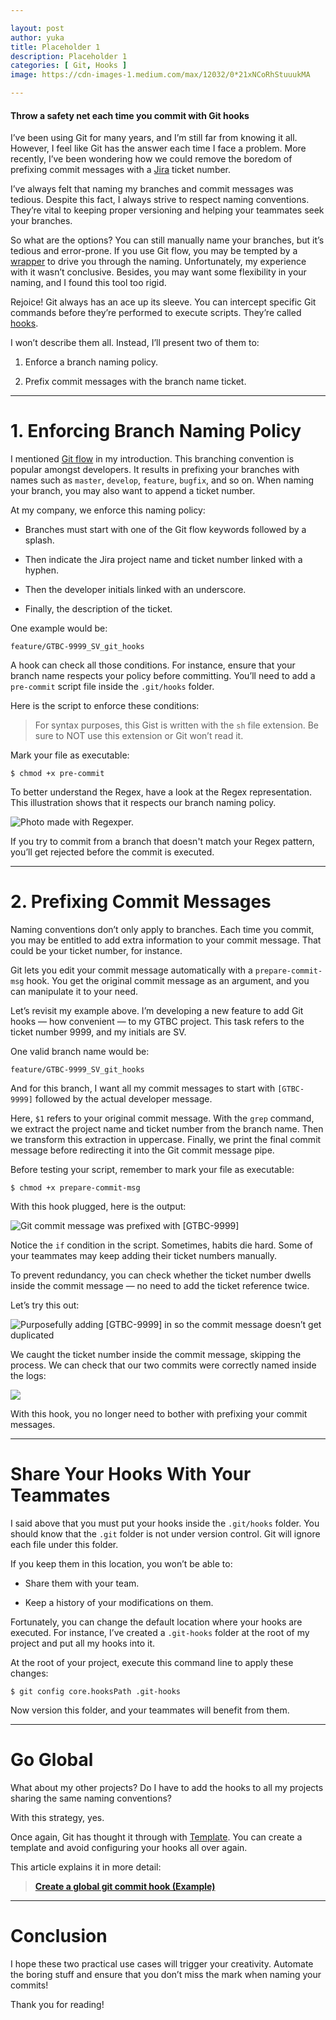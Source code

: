 ```yaml
---

layout: post
author: yuka
title: Placeholder 1
description: Placeholder 1
categories: [ Git, Hooks ]
image: https://cdn-images-1.medium.com/max/12032/0*21xNCoRhStuuukMA

---
```


#### Throw a safety net each time you commit with Git hooks

I’ve been using Git for many years, and I’m still far from knowing it all. However, I feel like Git has the answer each time I face a problem. More recently, I’ve been wondering how we could remove the boredom of prefixing commit messages with a [Jira](https://www.atlassian.com/software/jira) ticket number.

I’ve always felt that naming my branches and commit messages was tedious. Despite this fact, I always strive to respect naming conventions. They’re vital to keeping proper versioning and helping your teammates seek your branches.

So what are the options? You can still manually name your branches, but it’s tedious and error-prone. If you use Git flow, you may be tempted by a [wrapper](https://danielkummer.github.io/git-flow-cheatsheet/index.fr_FR.html) to drive you through the naming. Unfortunately, my experience with it wasn’t conclusive. Besides, you may want some flexibility in your naming, and I found this tool too rigid.

Rejoice! Git always has an ace up its sleeve. You can intercept specific Git commands before they’re performed to execute scripts. They’re called [hooks](https://git-scm.com/book/en/v2/Customizing-Git-Git-Hooks).

I won’t describe them all. Instead, I’ll present two of them to:

1. Enforce a branch naming policy.

2. Prefix commit messages with the branch name ticket.

---

# 1. Enforcing Branch Naming Policy

I mentioned [Git flow](https://nvie.com/posts/a-successful-git-branching-model/) in my introduction. This branching convention is popular amongst developers. It results in prefixing your branches with names such as `master`, `develop`, `feature`, `bugfix`, and so on. When naming your branch, you may also want to append a ticket number.

At my company, we enforce this naming policy:

- Branches must start with one of the Git flow keywords followed by a splash.

- Then indicate the Jira project name and ticket number linked with a hyphen.

- Then the developer initials linked with an underscore.

- Finally, the description of the ticket.

One example would be:

```
feature/GTBC-9999_SV_git_hooks
```

A hook can check all those conditions. For instance, ensure that your branch name respects your policy before committing. You’ll need to add a `pre-commit` script file inside the `.git/hooks` folder.

Here is the script to enforce these conditions:

<script src="https://gist.github.com/StephenVinouze/20bb168ce7eb3966cd3e288eb41215e8.js" charset="utf-8"></script>

> For syntax purposes, this Gist is written with the `sh` file extension. Be sure to NOT use this extension or Git won’t read it.

Mark your file as executable:

```
$ chmod +x pre-commit
```

To better understand the Regex, have a look at the Regex representation. This illustration shows that it respects our branch naming policy.

![Photo made with [Regexper](https://regexper.com/).](https://cdn-images-1.medium.com/max/4008/1*OHi2YtxGmmjQMXv0bT4RYw.png)

If you try to commit from a branch that doesn't match your Regex pattern, you’ll get rejected before the commit is executed.

---

# 2. Prefixing Commit Messages

Naming conventions don’t only apply to branches. Each time you commit, you may be entitled to add extra information to your commit message. That could be your ticket number, for instance.

Git lets you edit your commit message automatically with a `prepare-commit-msg` hook. You get the original commit message as an argument, and you can manipulate it to your need.

Let’s revisit my example above. I’m developing a new feature to add Git hooks — how convenient — to my GTBC project. This task refers to the ticket number 9999, and my initials are SV.

One valid branch name would be:

```
feature/GTBC-9999_SV_git_hooks
```

And for this branch, I want all my commit messages to start with `[GTBC-9999]` followed by the actual developer message.

<script src="https://gist.github.com/StephenVinouze/03327d4b28b17b4eabe902dc3507dc2a.js" charset="utf-8"></script>

Here, `$1` refers to your original commit message. With the `grep` command, we extract the project name and ticket number from the branch name. Then we transform this extraction in uppercase. Finally, we print the final commit message before redirecting it into the Git commit message pipe.

Before testing your script, remember to mark your file as executable:

```
$ chmod +x prepare-commit-msg
```

With this hook plugged, here is the output:

![Git commit message was prefixed with [GTBC-9999]](https://cdn-images-1.medium.com/max/4376/1*as6-761YfAd2jrY9ZijYhQ.png)

Notice the `if` condition in the script. Sometimes, habits die hard. Some of your teammates may keep adding their ticket numbers manually.

To prevent redundancy, you can check whether the ticket number dwells inside the commit message — no need to add the ticket reference twice.

Let’s try this out:

![Purposefully adding [GTBC-9999] in so the commit message doesn’t get duplicated](https://cdn-images-1.medium.com/max/4192/1*JUcA9xs7623dr1QXPPvOkQ.png)

We caught the ticket number inside the commit message, skipping the process. We can check that our two commits were correctly named inside the logs:

![](https://cdn-images-1.medium.com/max/2460/1*9EfnUdxd-iSyGZk_-ynxeA.png)

With this hook, you no longer need to bother with prefixing your commit messages.

---

# Share Your Hooks With Your Teammates

I said above that you must put your hooks inside the `.git/hooks` folder. You should know that the `.git` folder is not under version control. Git will ignore each file under this folder.

If you keep them in this location, you won’t be able to:

- Share them with your team.

- Keep a history of your modifications on them.

Fortunately, you can change the default location where your hooks are executed. For instance, I’ve created a `.git-hooks` folder at the root of my project and put all my hooks into it.

At the root of your project, execute this command line to apply these changes:

```
$ git config core.hooksPath .git-hooks
```

Now version this folder, and your teammates will benefit from them.

---

# Go Global

What about my other projects? Do I have to add the hooks to all my projects sharing the same naming conventions?

With this strategy, yes.

Once again, Git has thought it through with [Template](https://git-scm.com/docs/git-init#_template_directory). You can create a template and avoid configuring your hooks all over again.

This article explains it in more detail:

> [**Create a global git commit hook (Example)**](https://coderwall.com/p/jp7d5q/create-a-global-git-commit-hook)

---

# Conclusion

I hope these two practical use cases will trigger your creativity. Automate the boring stuff and ensure that you don’t miss the mark when naming your commits!

Thank you for reading!
